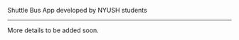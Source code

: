 Shuttle Bus App developed by NYUSH students

____________________________________________

More details to be added soon.
